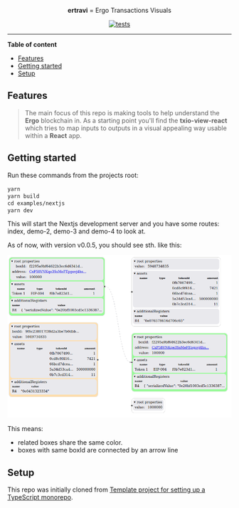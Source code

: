 <!--suppress HtmlDeprecatedAttribute -->
<div align="center">

**ertravi** = Ergo Transactions Visuals

[![tests](https://github.com/RalfWeiss/ergo-transaction-visual/actions/workflows/tests.yml/badge.svg)](https://github.com/RalfWeiss/ergo-transaction-visual/actions/workflows/tests.yml)

</div>

----

<!-- START doctoc generated TOC please keep comment here to allow auto update -->
<!-- DON'T EDIT THIS SECTION, INSTEAD RE-RUN doctoc TO UPDATE -->
**Table of content**

- [Features](#features)
- [Getting started](#getting-started)
- [Setup](#setup)

<!-- END doctoc generated TOC please keep comment here to allow auto update -->

## Features

> The main focus of this repo is making tools to help understand the **Ergo** blockchain in. As a starting point you'll find the **txio-view-react** which tries to map inputs to outputs in a visual appealing way usable within a **React** app.

## Getting started

Run these commands from the projects root:

```
yarn
yarn build
cd examples/nextjs
yarn dev
```

This will start the Nextjs development server and you have some routes:  index, demo-2, demo-3 and demo-4 to look at.

As of now, with version v0.0.5, you should see sth. like this:

![](media/demo-output-v0-0-5.png)

This means: 
- related boxes share the same color.
- boxes with same boxId are connected by an arrow line

## Setup

This repo was initially cloned from [Template project for setting up a TypeScript monorepo](https://github.com/NiGhTTraX/ts-monorepo).

